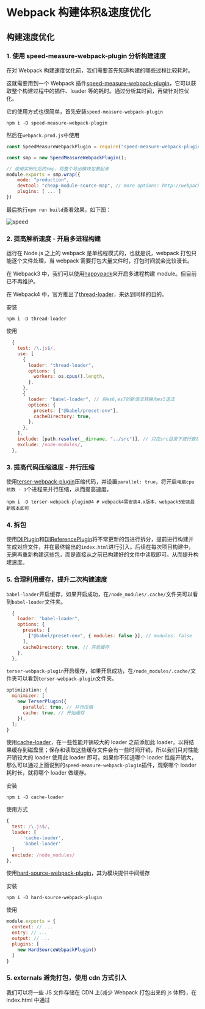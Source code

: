 # Webpack 构建体积&速度优化

## 构建速度优化

### 1. 使用 speed-measure-webpack-plugin 分析构建速度

在对 Webpack 构建速度优化前，我们需要首先知道构建的哪些过程比较耗时。

这就需要用到一个 Webpack 插件[speed-measure-webpack-plugin](https://github.com/stephencookdev/speed-measure-webpack-plugin)，它可以获取整个构建过程中的插件、loader 等的耗时。通过分析其时间，再做针对性优化。

它的使用方式也很简单，首先安装`speed-measure-webpack-plugin`

```shell
npm i -D speed-measure-webpack-plugin
```

然后在`webpack.prod.js`中使用

```js
const SpeedMeasureWebpackPlugin = require("speed-measure-webpack-plugin");

const smp = new SpeedMeasureWebpackPlugin();

// 使用实例化后的smp，将整个导出模块包裹起来
module.exports = smp.wrap({
    mode: "production",
    devtool: "cheap-module-source-map", // more options: http://webpack.docschina.org/configuration/devtool/
    plugins: [ ... ]
})
```

最后执行`npm run build`查看效果，如下图：

![speed](https://raw.githubusercontent.com/kerwin-ly/Blog/master/assets/imgs/webpack/speed.png)

### 2. 提高解析速度 - 开启多进程构建

运行在 Node.js 之上的 webpack 是单线程模式的，也就是说，webpack 打包只能逐个文件处理，当 webpack 需要打包大量文件时，打包时间就会比较漫长。

在 Webpack3 中，我们可以使用[happypack](https://github.com/amireh/happypack)来开启多进程构建 module。但目前已不再维护。

在 Webpack4 中，官方推出了[thread-loader](https://github.com/webpack-contrib/thread-loader)，来达到同样的目的。

安装

```shell
npm i -D thread-loader
```

使用

```js
  {
    test: /\.js$/,
    use: [
      {
        loader: "thread-loader",
        options: {
          workers: os.cpus().length,
        },
      },
      {
        loader: "babel-loader", // 将es6,es7的新语法转换为es5语法
        options: {
          presets: ["@babel/preset-env"],
          cacheDirectory: true,
        },
      },
    ],
    include: [path.resolve(__dirname, "../src")], // 只在src目录下进行查找转换
    exclude: /node-modules/,
  },
```

### 3. 提高代码压缩速度 - 并行压缩

使用[terser-webpack-plugin](https://github.com/webpack-contrib/terser-webpack-plugin)压缩代码，并设置`parallel: true`，将开启`电脑cpu核数 - 1`个进程来并行压缩，从而提高速度。

```shell
npm i -D terser-webpack-plugin@4 # webpack4需安装4.x版本，webpack5安装最新版本即可
```

### 4. 拆包

使用[DllPlugin](https://webpack.docschina.org/plugins/dll-plugin/)和[DllReferencePlugin](https://webpack.docschina.org/plugins/dll-plugin/)将不常更新的包进行拆分，提前进行构建并生成对应文件，并在最终输出的`index.html`进行引入。后续在每次项目构建中，无需再重新构建这些包，而是直接从之前已构建好的文件中读取即可。从而提升构建速度。

### 5. 合理利用缓存，提升二次构建速度

`babel-loader`开启缓存，如果开启成功，在`/node_modules/.cache/`文件夹可以看到`babel-loader`文件夹。

```js
  {
    loader: "babel-loader",
    options: {
      presets: [
        ["@babel/preset-env", { modules: false }], // modules: false
      ],
      cacheDirectory: true, // 开启缓存
    },
  },
```

`terser-webpack-plugin`开启缓存，如果开启成功，在`/node_modules/.cache/`文件夹可以看到`terser-webpack-plugin`文件夹。

```js
optimization: {
  minimizer: [
    new TerserPlugin({
      parallel: true, // 并行压缩
      cache: true, // 开始缓存
    }),
  ];
}
```

使用[cache-loader](https://www.webpackjs.com/loaders/cache-loader/)，在一些性能开销较大的 loader 之前添加此 loader，以将结果缓存到磁盘里；保存和读取这些缓存文件会有一些时间开销，所以我们只对性能开销较大的 loader 使用此 loader 即可。如果你不知道哪个 loader 性能开销大，那么可以通过上面说到的`speed-measure-webpack-plugin`插件，观察哪个 loader 耗时长，就将哪个 loader 做缓存。

安装

```shell
npm i -D cache-loader
```

使用方式

```js
{
  test: /\.js$/,
  loader: [
      'cache-loader',
      'babel-loader'
  ]
  exclude: /node_modules/
},
```

使用[hard-source-webpack-plugin](https://github.com/mzgoddard/hard-source-webpack-plugin)，其为模块提供中间缓存

安装

```shell
npm i -D hard-source-webpack-plugin
```

使用

```js
module.exports = {
  context: // ...
  entry: // ...
  output: // ...
  plugins: [
    new HardSourceWebpackPlugin()
  ]
}
```

### 5. externals 避免打包，使用 cdn 方式引入

我们可以将一些 JS 文件存储在 CDN 上(减少 Webpack 打包出来的 js 体积)，在 index.html 中通过 <script> 标签引入，如:

````html
<script src="http://libs.baidu.com/jquery/2.0.0/jquery.min.js"></script>
```js 在使用时，仍然可以通过 import 的方式去引用(如 import $ from
'jquery')，并且希望 webpack 不会对其进行打包，此时就可以配置 externals。
//webpack.config.js module.exports = { //... externals: {
//jquery通过script引入之后，全局中即有了 jQuery 变量 'jquery': 'jQuery' } }
````

### 6. 提高搜索速度 - 减小搜索范围

在 loader 解析过程中，我们尽量只对“应该解析的文件”进行解析，来缩小构建目标。这可以通过 loader 的`include`和`exclude`进行设置。如下：

```
module: {
  rules: [
    {
      test: /\.vue$/,
      use: ["vue-loader"],
      include: [path.resolve(__dirname, "../src")], // 只在src目录下进行查找转换
      exclude: /node_modules/, // 排除node_modules查找
    }
  ]
}
```

如果业务系统中，只有一个依赖包，使用`resolve.modules`设置依赖模块的地址，让构建时，直接去找这个地址下的 node_modules 即可。无需一层层往上找。

合理设置别名`alias`，直接从固定地址获取对应依赖。

```
module.exports = {
  alias: path.resolve(__dirname, './node_modules/vue/dist/vue.min.js'),
  modules: path.resolve(__dirname, './node_modules')
}
```

## 构建体积优化

### 1. 使用 webpack-bundle-analyzer 分析构建体积

在优化 Webpack 构建体积前，我们可以通过[webpack-bundle-analyzer](https://github.com/webpack-contrib/webpack-bundle-analyzer)来分析打包后的各个 bundle 大小。使用方式如下：

首先安装插件

```
npm i -D webpack-bundle-analyzer
```

然后在`webpack.prod.js`中使用

```js
const { BundleAnalyzerPlugin } = require("webpack-bundle-analyzer");

moodule.exports = {
  plugins: [
    ...,
    new BundleAnalyzerPlugin()
  ]
}
```

最后执行`npm run build`后，自动打开浏览器http://127.0.0.1:8888 地址，如下图：

![speed](https://raw.githubusercontent.com/kerwin-ly/Blog/master/assets/imgs/webpack/speed.png)

### 2. 按需引入

对使用的第三方依赖包进行按需引入，然后通过 tree-shaking 将其不用的包删除。如：`lodash`库支持`ESM`的`lodash-es`。我们尽量去使用这种第三方包。

### 3. 图片压缩

使用[image-webpack-loader](https://github.com/tcoopman/image-webpack-loader)来对图片进行统一压缩。

安装

```
npm i -D image-webpack-loader
```

使用

```js
rules: [
  {
    test: /\.(gif|png|jpe?g|svg)$/i,
    use: [
      "file-loader",
      {
        loader: "image-webpack-loader",
        options: {
          mozjpeg: {
            progressive: true,
          },
          // optipng.enabled: false will disable optipng
          optipng: {
            enabled: false,
          },
          pngquant: {
            quality: [0.65, 0.9],
            speed: 4,
          },
          gifsicle: {
            interlaced: false,
          },
          // the webp option will enable WEBP
          webp: {
            quality: 75,
          },
        },
      },
    ],
  },
];
```

测试项目地址：https://github.com/kerwin-ly/webpack-demo

## 参考

[玩转 webpack，使你的打包速度提升 90%](https://juejin.cn/post/6844904071736852487#heading-8)

[带你深度解锁 Webpack 系列(优化篇)](https://juejin.cn/post/6844904093463347208#heading-6)
